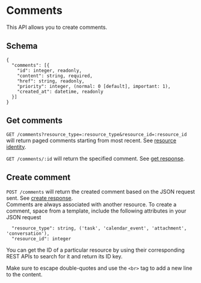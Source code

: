 Comments
========

This API allows you to create comments.

Schema  <a name='schema'></a>
------------
```
{
  "comments": [{
    "id": integer, readonly,
    "content": string, required,
    "href": string, readonly,
    "priority": integer, (normal: 0 [default], important: 1),
    "created_at": datetime, readonly
  }]
}
```

Get comments
-----------
`GET /comments?resource_type=:resource_type&resource_id=:resource_id` will return paged comments starting from most recent. See [resource identity](comments.md#resourceid).

`GET /comments/:id` will return the specified comment. See [get response](responses.md#get).

Create comment
-----------
`POST /comments` will return the created comment based on the JSON request sent. See [create response](responses.md#create).   
Comments are always associated with another resource. To create a comment, space from a template, include the following attributes in your JSON request

<a name='resourceid'></a>
```
  "resource_type": string, ('task', 'calendar_event', 'attachment', 'conversation'),
  "resource_id": integer
```

You can get the ID of a particular resource by using their corresponding REST APIs to search for it and return its ID key.

Make sure to escape double-quotes and use the `<br>` tag to add a new line to the content.

